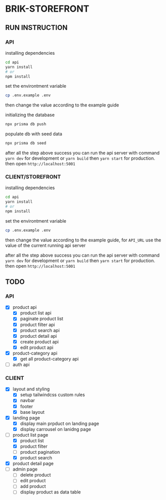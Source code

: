 # BRIK-STOREFRONT

## RUN INSTRUCTION

### API

installing dependencies

```bash
cd api
yarn install
# or
npm install
```

set the environtment variable

```bash
cp .env.example .env
```

then change the value according to the example guide

initializing the database

```bash
npx prisma db push
```

populate db with seed data

```bash
npx prisma db seed
```

after all the step above success you can run the api server with command `yarn dev` for development or `yarn build` then `yarn start` for production.
then open `http://localhost:5001`

### CLIENT/STOREFRONT

installing dependencies

```bash
cd api
yarn install
# or
npm install
```

set the environtment variable

```bash
cp .env.example .env
```

then change the value according to the example guide, for `API_URL` use the value of the current running api server

after all the step above success you can run the api server with command `yarn dev` for development or `yarn build` then `yarn start` for production.
then open `http://localhost:5001`

## TODO

### API

- [x] product api
  - [x] product list api
  - [x] paginate product list
  - [x] product filter api
  - [x] product search api
  - [x] product detail api
  - [x] create product api
  - [x] edit product api
- [x] product-category api
  - [x] get all product-category api
- [ ] auth api

### CLIENT

- [x] layout and styling
  - [x] setup tailwindcss custom rules
  - [x] navbar
  - [x] footer
  - [x] base layout
- [x] landing page
  - [x] display main prpduct on landing page
  - [x] display carrousel on lanidng page
- [ ] product list page
  - [x] product list
  - [x] product filter
  - [ ] product pagination
  - [x] product search
- [x] product detail page
- [ ] admin page
  - [ ] delete product
  - [ ] edit product
  - [ ] add product
  - [ ] display product as data table
